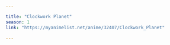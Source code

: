 ```yaml
---

title: "Clockwork Planet"
season: 1
link: "https://myanimelist.net/anime/32407/Clockwork_Planet"
  
---
```


